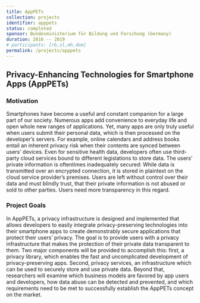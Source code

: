 ```yaml
---
title: AppPETs
collection: projects
identifier: apppets
status: completed
sponsor: Bundesministerium für Bildung und Forschung (Germany)
duration: 2016 -- 2019
# participants: [rb,sl,mh,dom]
permalink: /projects/apppets
---
```


## Privacy-Enhancing Technologies for Smartphone Apps (AppPETs)

### Motivation
Smartphones have become a useful and constant companion for a large part of our society. Numerous apps add convenience to everyday life and open whole new ranges of applications. Yet, many apps are only truly useful when users submit their personal data, which is then processed on the developer’s servers. For example, online calendars and address books entail an inherent privacy risk when their contents are synced between users’ devices. Even for sensitive health data, developers often use third-party cloud services bound to different legislations to store data. The users’ private information is oftentimes inadequately secured: While data is transmitted over an encrypted connection, it is stored in plaintext on the cloud service provider’s premises. Users are left without control over their data and must blindly trust, that their private information is not abused or sold to other parties. Users need more transparency in this regard.

### Project Goals
In AppPETs, a privacy infrastructure is designed and implemented that allows developers to easily integrate privacy-preserving technologies into their smartphone apps to create demonstrably secure applications that protect their users’ privacy. The goal is to provide users with a privacy infrastructure that makes the protection of their private data transparent to them. Two major components will be provided to accomplish this: first, a privacy library, which enables the fast and uncomplicated development of privacy-preserving apps. Second, privacy services, an infrastructure which can be used to securely store and use private data. Beyond that, researchers will examine which business models are favored by app users and developers, how data abuse can be detected and prevented, and which requirements need to be met to successfully establish the AppPETs concept on the market.